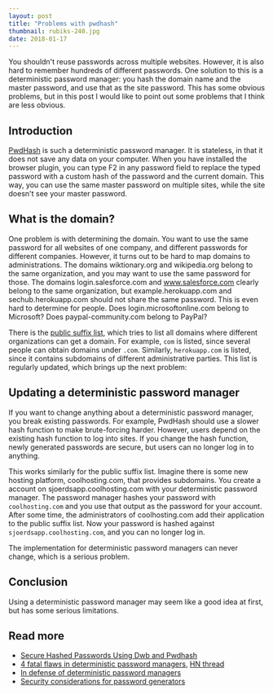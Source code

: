 ```yaml
---
layout: post
title: "Problems with pwdhash"
thumbnail: rubiks-240.jpg
date: 2018-01-17
---
```


You shouldn't reuse passwords across multiple websites. However, it is also hard to remember hundreds of different passwords. One solution to this is a deterministic password manager: you hash the domain name and the master password, and use that as the site password. This has some obvious problems, but in this post I would like to point out some problems that I think are less obvious.

## Introduction

[PwdHash](https://pwdhash.github.io/website/) is such a deterministic password manager. It is stateless, in that it does not save any data on your computer. When you have installed the browser plugin, you can type F2 in any password field to replace the typed password with a custom hash of the password and the current domain. This way, you can use the same master password on multiple sites, while the site doesn't see your master password.

## What is the domain?

One problem is with determining the domain. You want to use the same password for all websites of one company, and different passwords for different companies. However, it turns out to be hard to map domains to administrations. The domains wiktionary.org and wikipedia.org belong to the same organization, and you may want to use the same password for those. The domains login.salesforce.com and www.salesforce.com clearly belong to the same organization, but example.herokuapp.com and sechub.herokuapp.com should not share the same password. This is even hard to determine for people. Does login.microsoftonline.com belong to Microsoft? Does paypal-community.com belong to PayPal?

There is the [public suffix list](https://publicsuffix.org/), which tries to list all domains where different organizations can get a domain. For example, `com` is listed, since several people can obtain domains under `.com`. Similarly, `herokuapp.com` is listed, since it contains subdomains of different administrative parties. This list is regularly updated, which brings up the next problem:

## Updating a deterministic password manager

If you want to change anything about a deterministic password manager, you break existing passwords. For example, PwdHash should use a slower hash function to make brute-forcing harder. However, users depend on the existing hash function to log into sites. If you change the hash function, newly generated passwords are secure, but users can no longer log in to anything.

This works similarly for the public suffix list. Imagine there is some new hosting platform, coolhosting.com, that provides subdomains. You create a account on sjoerdsapp.coolhosting.com with your deterministic password manager. The password manager hashes your password with `coolhosting.com` and you use that output as the password for your account. After some time, the administrators of coolhosting.com add their application to the public suffix list. Now your password is hashed against `sjoerdsapp.coolhosting.com`, and you can no longer log in.

The implementation for deterministic password managers can never change, which is a serious problem.

## Conclusion

Using a deterministic password manager may seem like a good idea at first, but has some serious limitations.

## Read more

* [Secure Hashed Passwords Using Dwb and Pwdhash](http://userbound.com/blog/Secure-Hashed-Passwords-Using-Dwb-and-Pwdhash/)
* [4 fatal flaws in deterministic password managers](https://tonyarcieri.com/4-fatal-flaws-in-deterministic-password-managers), [HN thread](https://news.ycombinator.com/item?id=13016132)
* [In defense of deterministic password managers](http://www.mahdix.com/blog/2016/11/23/in-defense-of-deterministic-password-managers/)
* [Security considerations for password generators](https://palant.de/2016/04/20/security-considerations-for-password-generators)

